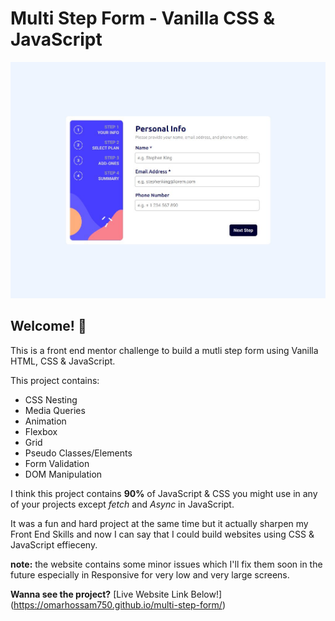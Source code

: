 # Multi Step Form - Vanilla CSS & JavaScript

![Design preview for the Multi-step form coding challenge](preview.jpg)

## Welcome! 👋

This is a front end mentor challenge to build a mutli step form using Vanilla HTML, CSS & JavaScript. 

This project contains:

- CSS Nesting
- Media Queries
- Animation
- Flexbox
- Grid
- Pseudo Classes/Elements
- Form Validation
- DOM Manipulation

I think this project contains **90%** of JavaScript & CSS you might use in any of your projects except *fetch* and *Async* in JavaScript.

It was a fun and hard project at the same time but it actually sharpen my Front End Skills and now I can say that I could build websites using CSS & JavaScript effieceny.

**note:** the website contains some minor issues which I'll fix them soon in the future especially in Responsive for very low and very large screens.

**Wanna see the project?** [Live Website Link Below!] 
(https://omarhossam750.github.io/multi-step-form/)
